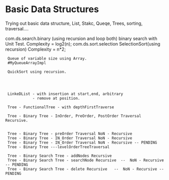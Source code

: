 # Basic Data Structures
Trying out basic data structure, List, Stakc, Queqe, Trees, sorting, traversal....

com.ds.search.binary (using recursion and loop both)
    binary search with Unit Test.  Complexity = log2(n);
com.ds.sort.selection
    SelectionSort(using recursion)
            Complexity = n*2;




     




     
     Queue of variable size using Array.
     #MyQueueArrayImpl
     
     QuickSort using recursion.




     LinkeDList - with insertion at start,end, arbitrary
                - remove at position.

     Tree - FunctionalTree - with depthFirstTraverse

     Tree - Binary Tree - InOrder, PreOrder, PostOrder Traversal Recursive.


     Tree - Binary Tree - preOrder Traversal NoN - Recursive
     Tree - Binary Tree - IN_Order Traversal NoN - Recursive
     Tree - Binary Tree - IN_Order Traversal NoN - Recursive -- PENDING
     Tree - Binary Tree ---levelOrderTreeTraversal

     Tree - Binary Search Tree - addNodes Recursive
     Tree - Binary Search Tree - searchNode Recursive  --  NoN - Recursive -- PENDING
     Tree - Binary Search Tree - delete Recursive   --  NoN - Recursive -- PENDING 
	 

